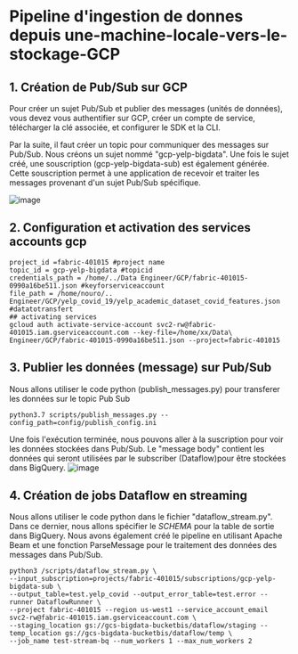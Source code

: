 # Pipeline d'ingestion de donnes depuis une-machine-locale-vers-le-stockage-GCP



## 1. Création de Pub/Sub sur GCP

Pour créer un sujet Pub/Sub et publier des messages (unités de données), vous devez vous authentifier sur GCP, créer un compte de service, télécharger la clé associée, et configurer le SDK et la CLI. 

Par la suite, il faut créer un topic pour communiquer des messages sur Pub/Sub. Nous créons un sujet nommé "gcp-yelp-bigdata". Une fois le sujet créé, une souscription (gcp-yelp-bigdata-sub) est également générée. Cette souscription permet à une application de recevoir et traiter les messages provenant d'un sujet Pub/Sub spécifique.

![image](https://github.com/user-attachments/assets/fbe2c707-d20a-4040-bc07-4ac1e6da0fd4)

## 2. Configuration et activation des services accounts gcp

```[gcp]
project_id =fabric-401015 #project name
topic_id = gcp-yelp-bigdata #topicid
credentials_path = /home/../Data Engineer/GCP/fabric-401015-0990a16be511.json #keyforserviceaccount
file_path = /home/nouro/.. Engineer/GCP/yelp_covid_19/yelp_academic_dataset_covid_features.json #datatotransfert
## activating services
gcloud auth activate-service-account svc2-rw@fabric-401015.iam.gserviceaccount.com --key-file=/home/xx/Data\ Engineer/GCP/fabric-401015-0990a16be511.json --project=fabric-401015
```

## 3. Publier les données (message) sur Pub/Sub

Nous allons utiliser le code python (publish_messages.py) pour transferer les données sur le topic Pub Sub
```
python3.7 scripts/publish_messages.py --config_path=config/publish_config.ini

```
Une fois l'exécution terminée, nous pouvons aller à la suscription pour voir les données stockées dans Pub/Sub. Le "message body" contient les données qui seront utilisées par le subscriber (Dataflow)pour être stockées dans BigQuery.
![image](https://github.com/user-attachments/assets/55e267c1-4d01-4a25-9e0c-d307a9aa2571)


## 4. Création de jobs Dataflow en streaming

Nous allons utiliser le code python dans le fichier "dataflow_stream.py". Dans ce dernier, nous allons spécifier le *SCHEMA* pour la table de sortie dans BigQuery. Nous avons également créé le pipeline en utilisant Apache Beam et une fonction ParseMessage pour le traitement des données des messages dans Pub/Sub. 

```
python3 /scripts/dataflow_stream.py \
--input_subscription=projects/fabric-401015/subscriptions/gcp-yelp-bigdata-sub \
--output_table=test.yelp_covid --output_error_table=test.error --runner DataflowRunner \
--project fabric-401015 --region us-west1 --service_account_email svc2-rw@fabric-401015.iam.gserviceaccount.com \
--staging_location gs://gcs-bigdata-bucketbis/dataflow/staging --temp_location gs://gcs-bigdata-bucketbis/dataflow/temp \
--job_name test-stream-bq --num_workers 1 --max_num_workers 2

```














